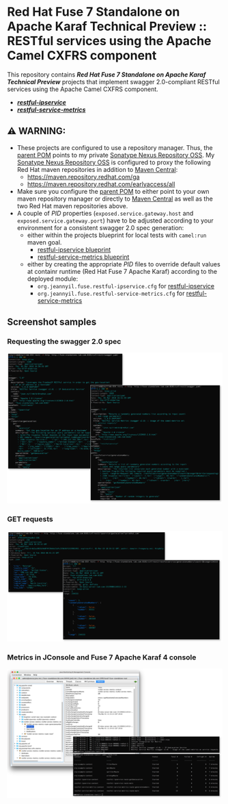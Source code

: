 # Red Hat Fuse 7 Standalone on Apache Karaf Technical Preview :: RESTful services using the Apache Camel CXFRS component

This repository contains _**Red Hat Fuse 7 Standalone on Apache Karaf Technical Preview**_ 
projects that implement swagger 2.0-compliant RESTful 
services using the Apache Camel CXFRS component.
- _**[restful-ipservice](restful-ipservice)**_
- _**[restful-service-metrics](restful-service-metrics)**_

## :warning: WARNING:
- These projects are configured to use a repository manager. 
Thus, the [parent POM](pom.xml) points to my private [Sonatype Nexus Repository OSS](https://www.sonatype.com/download-oss-sonatype).
My [Sonatype Nexus Repository OSS](https://www.sonatype.com/download-oss-sonatype) is configured to proxy the following 
Red Hat maven repositories in addition to [Maven Central](https://repo1.maven.org/maven2):
  - https://maven.repository.redhat.com/ga 
  - https://maven.repository.redhat.com/earlyaccess/all
- Make sure you configure the [parent POM](pom.xml) to either point to
your own maven repository manager or directly to [Maven Central](https://repo1.maven.org/maven2) as well as
the two Red Hat maven repositories above.
- A couple of *PID* properties (```exposed.service.gateway.host``` and ```exposed.service.gateway.port```) have
to be adjusted according to your environment for a consistent swagger 2.0 spec generation:
  - either within the projects blueprint for local tests with ```camel:run``` maven goal.
    - [restful-ipservice blueprint](restful-ipservice/src/main/resources/OSGI-INF/blueprint/blueprint-bean.xml)
    - [restful-service-metrics blueprint](restful-service-metrics/src/main/resources/OSGI-INF/blueprint/blueprint-bean.xml)
  - either by creating the appropriate *PID* files to override default values at containr runtime (Red Hat Fuse 7 Apache Karaf)
 according to the deployed module:
    - ```org.jeannyil.fuse.restful-ipservice.cfg``` for [restful-ipservice](restful-ipservice)
    - ```org.jeannyil.fuse.restful-service-metrics.cfg``` for [restful-service-metrics](restful-service-metrics)

## Screenshot samples

### Requesting the swagger 2.0 spec 
![swagger 2.0 spec in YAML format](images/Swagger2_0.png)

### GET requests
![GET requests](images/TestRESTfulServices.png)

### Metrics in JConsole and Fuse 7 Apache Karaf 4 console
![Metrics](images/JConsole_and_ApacheKaraf4console.png)
